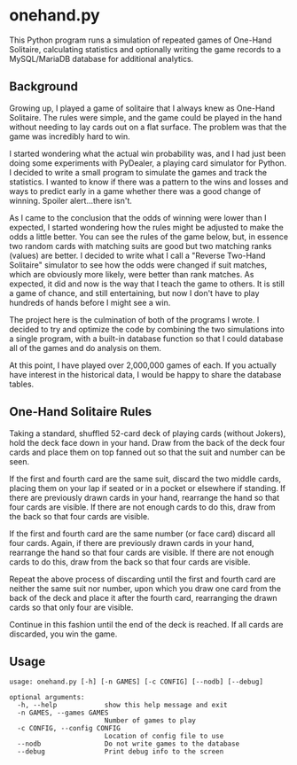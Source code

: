 # onehand.py
This Python program runs a simulation of repeated games of One-Hand Solitaire, calculating statistics and optionally writing the game records to a MySQL/MariaDB database for additional analytics.

## Background
Growing up, I played a game of solitaire that I always knew as One-Hand Solitaire. The rules were simple, and the game could be played in the hand without needing to lay cards out on a flat surface. The problem was that the game was incredibly hard to win.

I started wondering what the actual win probability was, and I had just been doing some experiments with PyDealer, a playing card simulator for Python. I decided to write a small program to simulate the games and track the statistics. I wanted to know if there was a pattern to the wins and losses and ways to predict early in a game whether there was a good change of winning. Spoiler alert...there isn't.

As I came to the conclusion that the odds of winning were lower than I expected, I started wondering how the rules might be adjusted to make the odds a little better. You can see the rules of the game below, but, in essence two random cards with matching suits are good but two matching ranks (values) are better. I decided to write what I call a "Reverse Two-Hand Solitaire" simulator to see how the odds were changed if suit matches, which are obviously more likely, were better than rank matches. As expected, it did and now is the way that I teach the game to others. It is still a game of chance, and still entertaining, but now I don't have to play hundreds of hands before I might see a win.

The project here is the culmination of both of the programs I wrote. I decided to try and optimize the code by combining the two simulations into a single program, with a built-in database function so that I could database all of the games and do analysis on them.

At this point, I have played over 2,000,000 games of each. If you actually have interest in the historical data, I would be happy to share the database tables.

## One-Hand Solitaire Rules
Taking a standard, shuffled 52-card deck of playing cards (without Jokers), hold the deck face down in your hand. Draw from the back of the deck four cards and place them on top fanned out so that the suit and number can be seen.

If the first and fourth card are the same suit, discard the two middle cards, placing them on your lap if seated or in a pocket or elsewhere if standing. If there are previously drawn cards in your hand, rearrange the hand so that four cards are visible. If there are not enough cards to do this, draw from the back so that four cards are visible.

If the first and fourth card are the same number (or face card) discard all four cards. Again, if there are previously drawn cards in your hand, rearrange the hand so that four cards are visible. If there are not enough cards to do this, draw from the back so that four cards are visible.

Repeat the above process of discarding until the first and fourth card are neither the same suit nor number, upon which you draw one card from the back of the deck and place it after the fourth card, rearranging the drawn cards so that only four are visible.

Continue in this fashion until the end of the deck is reached. If all cards are discarded, you win the game.

## Usage
```
usage: onehand.py [-h] [-n GAMES] [-c CONFIG] [--nodb] [--debug]

optional arguments:
  -h, --help            show this help message and exit
  -n GAMES, --games GAMES
                        Number of games to play
  -c CONFIG, --config CONFIG
                        Location of config file to use
  --nodb                Do not write games to the database
  --debug               Print debug info to the screen
```
